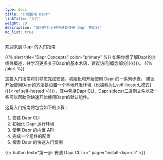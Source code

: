 ```yaml
---
type: docs
title: "开始使用 Dapr"
linkTitle: "入门"
weight: 20
description: "如何在几分钟内开始使用 Dapr 并运行"
no_list: true
---
```


欢迎来到 Dapr 的入门指南

{{% alert title="Dapr Concepts" color="primary" %}}
如果你想了解Dapr的介绍性概述，并学习更多关于Dapr的基本术语，建议访问[概念部分]({{<ref concepts>}})。
{{% /alert %}}

这篇入门指南将引导您完成安装，初始化和开始使用 Dapr 的一系列步骤。 建议开始使用Dapr的方法是设置一个本地开发环境（也被称为[_self-hosted_模式]({{< ref self-hosted >}})），其中包括Dapr CLI、Dapr sidecar二进制文件以及一些可以帮助你快速开始使用Dapr的默认组件。

这篇入门指南将包含如下的步骤：
1. 安装 Dapr CLI
1. 初始化 Dapr 运行环境
1. 使用 Dapr 的内置 API
1. 完成一个组件的配置
1. 探索 Dapr 的快速入门案例

{{< button text="第一步: 安装 Dapr CLI >>" page="install-dapr-cli" >}}
